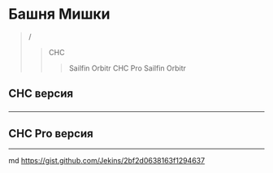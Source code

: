 # Башня Мишки
> /
>> CHC
>>> Sailfin
>>> Orbitr
>> CHC Pro
>>> Sailfin
>>> Orbitr

##  CHC версия
###
---
##  CHC Pro версия
---

md
 https://gist.github.com/Jekins/2bf2d0638163f1294637